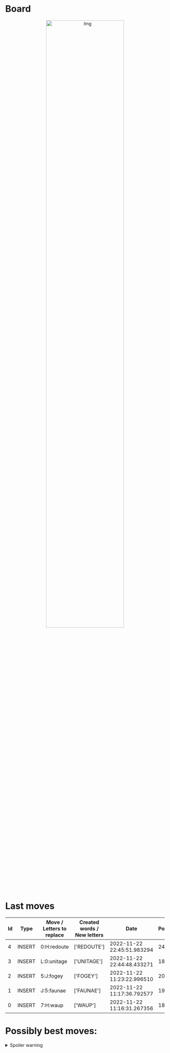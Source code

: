 
# Board

<p align="center">
<img src="https://raw.githubusercontent.com/radosz99/radosz99/main/board.png" width=70% alt="Img"/>
    </p>
    
# Last moves

| Id | Type | Move / Letters to replace | Created words / New letters | Date | Points | Player | 
| - | - | - | - | - | - | - |
|4| INSERT | 0:H:redoute | ['REDOUTE'] | 2022-11-22 22:45:51.983294 | 24 | Tom |
|3| INSERT | L:0:unitage | ['UNITAGE'] | 2022-11-22 22:44:48.433271 | 18 | Jerry |
|2| INSERT | 5:J:fogey | ['FOGEY'] | 2022-11-22 11:23:22.996510 | 20 | Tom |
|1| INSERT | J:5:faunae | ['FAUNAE'] | 2022-11-22 11:17:36.792577 | 19 | Jerry |
|0| INSERT | 7:H:waup | ['WAUP'] | 2022-11-22 11:16:31.267356 | 18 | Tom |
# Possibly best moves:

<details>
  <summary>Spoiler warning</summary>
  
  | Id | Move | Issue title | Points | 
  | - | - | - | - |
|1| f2:H:ludwig | scrabble&#124;move&#124;2:H:ludwig | 24 |
|2| f10:F:glowed | scrabble&#124;move&#124;10:F:glowed | 22 |
|3| f10:E:gowdie | scrabble&#124;move&#124;10:E:gowdie | 22 |
|4| f10:H:wield | scrabble&#124;move&#124;10:H:wield | 18 |
|5| f10:G:dowel | scrabble&#124;move&#124;10:G:dowel | 18 |
|6| f10:G:wiled | scrabble&#124;move&#124;10:G:wiled | 18 |
|7| f10:G:lowed | scrabble&#124;move&#124;10:G:lowed | 18 |
|8| f9:J:aglow | scrabble&#124;move&#124;9:J:aglow | 17 |
|9| f9:F:wilga | scrabble&#124;move&#124;9:F:wilga | 17 |
|10| f10:H:owed | scrabble&#124;move&#124;10:H:owed | 16 |
</details>
    